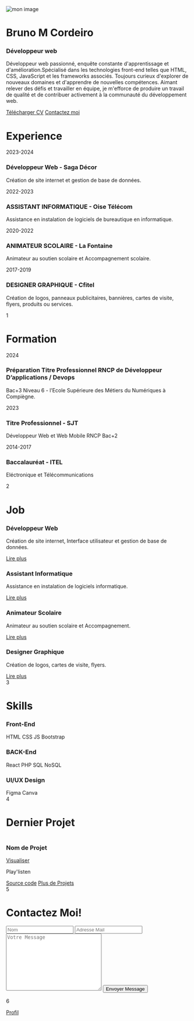 <!DOCTYPE html>
<html lang="en">
<head>
    <meta charset="UTF-8">
    <meta name="viewport" content="width=device-width, initial-scale=1.0">
    <link rel="stylesheet" href="style.css">
    <link href='https://unpkg.com/boxicons@2.1.4/css/boxicons.min.css' rel='stylesheet'>
    <title>CV-NUMERIQUE-BRUNO</title>
</head>
<body>
    <div class="wrapper">
        <div class="cover cover-left"></div>
        <div class="cover cover-right"></div>
        <div class="book">
            <!-- page de profil -->
            <div class="book-page page-left">
                <div class="page-profil">
                  <img src="br3n.jpg" alt="mon image"> 
                   <h1>Bruno M Cordeiro</h1>
                   <h3>Développeur web</h3>
                   <div class="social-media">
                    <a href="#"><i class='bx bxl-instagram'></i></a>
                    <a href="https://www.linkedin.com/in/bruno-manuel-cordeiro-094292247">
                        <i class='bx bxl-linkedin-square'></i></a>
                    <a href="https://github.com/IncroyableBruno"><i class='bx bxl-github'></i></a>
                   </div>
                   <p> Développeur web passionné, enquête constante d'apprentissage et d'amélioration.Spécialisé 
                       dans les technologies front-end telles que HTML,
                       CSS, JavaScript et les frameworks associés.
                       Toujours curieux d'explorer de nouveaux domaines et d'apprendre de nouvelles compétences.
                       Aimant relever des défis et travailler en équipe, je m'efforce de produire un travail de                                 qualité et de contribuer activement à la 
                       communauté du développement web.</p>
                   <div class="btn-box">
                    <a href="cv.pdf" class="btn"><i class='bx bx-cloud-download'></i>Télécharger CV</a>
                    <a href="#" class="btn contact-me">Contactez moi</a>
                   </div>
                </div>
            </div>
                 <!-- page 1 & 2 -->
            <div class="book-page page-right turn" id="turn-1">
                 <!-- page 1 (experience) -->
                <div class="page-front">
                    <h1 class="title"> Experience</h1>
                    <div class="workeduc-box">
                        <div class="workeduc-content">
                            <span class="year"><i class='bx bxs-calendar'></i>2023-2024</span>
                            <h3>Développeur Web - Saga Décor</h3>
                            <p>Création  de site internet et gestion de base de données.
                            </p> 
                        </div>          
                        <div class="workeduc-content">
                            <span class="year"><i class='bx bxs-calendar'></i>2022-2023</span>
                            <h3>ASSISTANT INFORMATIQUE - Oise Télécom</h3>
                            <p>Assistance en instalation  de logiciels de bureautique en informatique. </p>
                        </div>
                        <div class="workeduc-content">
                            <span class="year"><i class='bx bxs-calendar'></i>2020-2022</span>
                            <h3>ANIMATEUR SCOLAIRE - La Fontaine</h3>
                            <p>Animateur au soutien scolaire et Accompagnement scolaire.</p>
                        </div>                      
                        <div class="workeduc-content">
                            <span class="year"><i class='bx bxs-calendar'></i>2017-2019</span>
                            <h3>DESIGNER GRAPHIQUE - Cfitel</h3>
                            <p>Création de logos, panneaux publicitaires, bannières, cartes de visite, flyers, 
                                produits ou services.</p>
                        </div>
                    </div>
                    <span class="number-page">1</span>
                    <!-- next bouton -->
                    <span class="nextprev-btn" data-page="turn-1">
                        <i class='bx bx-chevron-right'></i>
                    </span>
                </div>         
                 <!-- page 2 (formations) -->
                <div class="page-back">
                    <h1 class="title"> Formation</h1>
                    <div class="workeduc-box">
                        <div class="workeduc-content">
                            <span class="year"><i class='bx bxs-calendar'></i>2024</span>
                            <h3>Préparation Titre Professionnel  RNCP de Développeur D’applications / Devops</h3>
                            <p>Bac+3 Niveau 6 - l’Ecole Supérieure des Métiers du Numériques à Compiègne.</p>
                        </div>
                        <div class="workeduc-content">
                            <span class="year"><i class='bx bxs-calendar'></i>2023</span>
                            <h3>Titre Professionnel - SJT </h3>
                            <p>Développeur Web et Web Mobile RNCP Bac+2</p>
                        </div>                
                        <div class="workeduc-content">
                            <span class="year"><i class='bx bxs-calendar'></i>2014-2017</span>
                            <h3>Baccalauréat - ITEL</h3>
                            <p>Eléctronique et Télécommunications</p>
                        </div>             
                    </div>
                    <span class="number-page">2</span>
                    <!-- prev bouton -->
                    <span class="nextprev-btn back" data-page="turn-1">
                        <i class='bx bx-chevron-left'></i>
                    </span>
                </div>
            </div>
             <!-- page 3 & 4 -->
             <div class="book-page page-right turn" id="turn-2">
                <!-- page 3(job) -->
                <div class="page-front">
                    <h1 class="title">Job</h1>
                    <div class="job-box">
                        <div class="job-content">
                           <i class='bx bx-code-alt'></i>
                           <h3>Développeur Web</h3>
                           <p>Création  de site internet, Interface utilisateur et gestion de base de données.<br>
                            </p>
                           <a href="#" class="btn">Lire plus</a> 
                        </div>
                        <div class="job-content">
                            <i class='bx bx-desktop'></i>
                            <h3>Assistant Informatique</h3>
                            <p>Assistance en instalation  de logiciels informatique.</p>
                            <a href="#" class="btn">Lire plus</a> 
                         </div>
                         <div class="job-content">
                            <i class='bx bx-book-open'></i>
                            <h3>Animateur Scolaire</h3>
                            <p>Animateur au soutien scolaire et Accompagnement.</p> 
                            <a href="#" class="btn">Lire plus</a> 
                         </div>
                         <div class="job-content">
                            <i class='bx bxs-layer'></i>
                            <h3>Designer Graphique</h3>
                            <p>Création de logos, cartes de visite, flyers.</p>
                            <a href="#" class="btn">Lire plus</a>
                         </div>
                    </div>
                    <span class="number-page">3</span>
                    <!-- next bouton -->
                    <span class="nextprev-btn" data-page="turn-2">
                        <i class='bx bx-chevron-right'></i>
                    </span>
                </div>
                <!-- page 4(skills) -->
                <div class="page-back">
                    <h1 class="title">Skills</h1>
                    <div class="skills-box">
                        <div class="skills-content">
                            <h3>Front-End</h3>
                            <div class="content">
                                <span><i class='bx bxl-html5'></i>HTML</span>
                                <span><i class='bx bxl-css3'></i>CSS</span>
                                <span><i class='bx bxl-javascript'></i>JS</span>
                                <span><i class='bx bxl-bootstrap'></i>Bootstrap</span>
                            </div>       
                        </div>
                        <div class="skills-content">
                            <h3>BACK-End</h3>
                            <div class="content">
                                <span><i class='bx bxl-react'></i>React</span>
                                <span><i class='bx bxl-php'></i>PHP</span>
                                <span><i class='bx bxl-sql'></i>SQL</span>
                                <span><i class='bx bxl-sql'></i>NoSQL</span>
                            </div>       
                        </div>
                        <div class="skills-content">
                            <h3>UI/UX Design</h3>
                            <div class="content">
                                <span><i class='bx bxl-figma'></i>Figma</span>
                                <span><i class='bx bxl-canva'></i>Canva</span>
                            </div>       
                        </div>
                    </div>
                    <span class="number-page">4</span>
                    <!-- next bouton -->
                    <span class="nextprev-btn back" data-page="turn-2">
                        <i class='bx bx-chevron-left'></i>
                    </span>
                </div>
             </div>
              <!-- page 5 & 6 -->
            <div class="book-page page-right turn" id="turn-3">
                <!-- page 5 (dernier projet ou portfolio)  -->
                <div class="page-front">
                    <h1 class="title">Dernier Projet</h1>
                    <div class="portfolio-box">
                        <div class="img-box">
                            <img src="Afci.jpg" alt="">
                        </div>        
                        <div class="info-box">
                            <div class="info-title">
                                <h3>Nom de Projet</h3>
                                <a href="http://playlistenbruno.42web.io/?i=1"><i class='bx bx-link-external'>
                                </i>Visualiser</a>
                            </div>
                            <p>Play'listen</p>
                            </div>
                        <div class="btn-box">
                            <a href="https://github.com/IncroyableBruno/playbruno/tree/main/PLAY%20by%20BRUNOo"
                                class="btn">Source code</a>
                            <a href="https://github.com/Stage-SJT-YBDL/saga-decor" class="btn">Plus de Projets</a>
                        </div>
                    </div> 
                    <span class="number-page">5</span>
                    <!-- next bouton -->
                    <span class="nextprev-btn" data-page="turn-3">
                        <i class='bx bx-chevron-right'></i>
                    </span>
                </div>      
                <!-- page 6 (contactez moi)  -->
                <div class="page-back">
                    <h1 class="title">Contactez Moi!</h1>
                    <div class="contact-box">
                        <form action="https://formspree.io/f/movaddle" method="POST">
                            <input type="text" class="field" placeholder="Nom" name="name" required>
                            <input type="email" class="field" placeholder="Adresse Mail" name="email" required>
                            <textarea name="message" cols="30" rows="10" class="field" placeholder="Votre Message"
                                required></textarea>
                            <input type="submit" class="btn" value="Envoyer Message">
                          </form>
                    </div>
                    <span class="number-page">6</span>
                    <!-- next bouton -->
                    <span class="nextprev-btn back" data-page="turn-3">
                        <i class='bx bx-chevron-left'></i>
                    </span>
                    <a href="#" class="back-profil">
                        <p>Profil</p>
                        <i class='bx bxs-user'></i>
                    </a>
                </div>
            </div> 
        </div>
    </div>
    <script src="port.js"></script>
</body>
</html>
